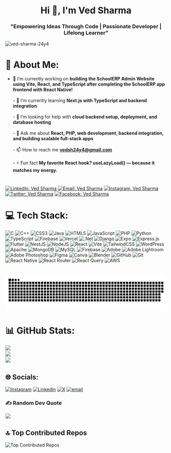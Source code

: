 <h1 align="center">Hi 👋, I'm Ved Sharma</h1>
<h3 align="center">"Empowering Ideas Through Code | Passionate Developer | Lifelong Learner"</h3>


<p align="left"> <img src="https://komarev.com/ghpvc/?username=ved-sharma-24y4&label=Profile%20views&color=0e75b6&style=flat" alt="ved-sharma-24y4" /> </p>

# 💫 About Me:
- 🔭 I’m currently working on **building the SchoolERP Admin Website using Vite, React, and TypeScript after completing the SchoolERP app frontend with React Native!**<br><br>- 🌱 I’m currently learning **Next.js with TypeScript and backend integration**<br><br>- 🤝 I’m looking for help with **cloud backend setup, deployment, and database hosting**<br><br>- 💬 Ask me about **React, PHP, web development, backend integration, and building scalable full-stack apps**<br><br>- 📫 How to reach me **vedsh24y4@gmail.com**<br><br>- ⚡ Fun fact **My favorite React hook? useLazyLoad() — because it matches my energy.**

# 

[![LinkedIn: Ved Sharma](https://img.shields.io/badge/LinkedIn-Ved%20Sharma-0077B5?logo=linkedin&logoColor=white&style=flat-square)](https://www.linkedin.com/in/ved-sharma-24y4)
[![Email: Ved Sharma](https://img.shields.io/badge/Email-Ved%20Sharma-D14836?logo=gmail&logoColor=white)](mailto:vedsh24y4@gmail.com)
[![Instagram: Ved Sharma](https://img.shields.io/badge/Instagram-Ved%20Sharma-E4405F?logo=instagram&logoColor=white)](https://www.instagram.com/ig_ishow.game)
[![Twitter: Ved Sharma](https://img.shields.io/badge/Twitter-Ved%20Sharma-000000?logo=X&logoColor=white)](https://twitter.com/ved-sharma-24y4)
[![Facebook: Ved Sharma](https://img.shields.io/badge/Facebook-Ved%20Sharma-1877F2?logo=facebook&logoColor=white)](https://www.facebook.com/ved-sharma-24y4)


# 💻 Tech Stack:
![C](https://img.shields.io/badge/c-%2300599C.svg?style=for-the-badge&logo=c&logoColor=white) ![C++](https://img.shields.io/badge/c++-%2300599C.svg?style=for-the-badge&logo=c%2B%2B&logoColor=white) ![CSS3](https://img.shields.io/badge/css3-%231572B6.svg?style=for-the-badge&logo=css3&logoColor=white) ![Java](https://img.shields.io/badge/java-%23ED8B00.svg?style=for-the-badge&logo=openjdk&logoColor=white) ![HTML5](https://img.shields.io/badge/html5-%23E34F26.svg?style=for-the-badge&logo=html5&logoColor=white) ![JavaScript](https://img.shields.io/badge/javascript-%23323330.svg?style=for-the-badge&logo=javascript&logoColor=%23F7DF1E) ![PHP](https://img.shields.io/badge/php-%23777BB4.svg?style=for-the-badge&logo=php&logoColor=white) ![Python](https://img.shields.io/badge/python-3670A0?style=for-the-badge&logo=python&logoColor=ffdd54) ![TypeScript](https://img.shields.io/badge/typescript-%23007ACC.svg?style=for-the-badge&logo=typescript&logoColor=white) ![Firebase](https://img.shields.io/badge/firebase-%23039BE5.svg?style=for-the-badge&logo=firebase) ![Vercel](https://img.shields.io/badge/vercel-%23000000.svg?style=for-the-badge&logo=vercel&logoColor=white) ![.Net](https://img.shields.io/badge/.NET-5C2D91?style=for-the-badge&logo=.net&logoColor=white) ![Django](https://img.shields.io/badge/django-%23092E20.svg?style=for-the-badge&logo=django&logoColor=white) ![Expo](https://img.shields.io/badge/expo-1C1E24?style=for-the-badge&logo=expo&logoColor=#D04A37) ![Express.js](https://img.shields.io/badge/express.js-%23404d59.svg?style=for-the-badge&logo=express&logoColor=%2361DAFB) ![Flutter](https://img.shields.io/badge/Flutter-%2302569B.svg?style=for-the-badge&logo=Flutter&logoColor=white) ![NestJS](https://img.shields.io/badge/nestjs-%23E0234E.svg?style=for-the-badge&logo=nestjs&logoColor=white) ![NodeJS](https://img.shields.io/badge/node.js-6DA55F?style=for-the-badge&logo=node.js&logoColor=white) ![React](https://img.shields.io/badge/react-%2320232a.svg?style=for-the-badge&logo=react&logoColor=%2361DAFB) ![Vite](https://img.shields.io/badge/vite-%23646CFF.svg?style=for-the-badge&logo=vite&logoColor=white) ![TailwindCSS](https://img.shields.io/badge/tailwindcss-%2338B2AC.svg?style=for-the-badge&logo=tailwind-css&logoColor=white) ![WordPress](https://img.shields.io/badge/WordPress-%23117AC9.svg?style=for-the-badge&logo=WordPress&logoColor=white) ![Apache](https://img.shields.io/badge/apache-%23D42029.svg?style=for-the-badge&logo=apache&logoColor=white) ![MongoDB](https://img.shields.io/badge/MongoDB-%234ea94b.svg?style=for-the-badge&logo=mongodb&logoColor=white) ![MySQL](https://img.shields.io/badge/mysql-4479A1.svg?style=for-the-badge&logo=mysql&logoColor=white) ![Firebase](https://img.shields.io/badge/firebase-a08021?style=for-the-badge&logo=firebase&logoColor=ffcd34) ![Adobe](https://img.shields.io/badge/adobe-%23FF0000.svg?style=for-the-badge&logo=adobe&logoColor=white) ![Adobe Lightroom](https://img.shields.io/badge/Adobe%20Lightroom-31A8FF.svg?style=for-the-badge&logo=Adobe%20Lightroom&logoColor=white) ![Adobe Photoshop](https://img.shields.io/badge/adobe%20photoshop-%2331A8FF.svg?style=for-the-badge&logo=adobe%20photoshop&logoColor=white) ![Figma](https://img.shields.io/badge/figma-%23F24E1E.svg?style=for-the-badge&logo=figma&logoColor=white) ![Canva](https://img.shields.io/badge/Canva-%2300C4CC.svg?style=for-the-badge&logo=Canva&logoColor=white) ![Blender](https://img.shields.io/badge/blender-%23F5792A.svg?style=for-the-badge&logo=blender&logoColor=white) ![GitHub](https://img.shields.io/badge/github-%23121011.svg?style=for-the-badge&logo=github&logoColor=white) ![Git](https://img.shields.io/badge/git-%23F05033.svg?style=for-the-badge&logo=git&logoColor=white) ![React Native](https://img.shields.io/badge/react_native-%2320232a.svg?style=for-the-badge&logo=react&logoColor=%2361DAFB) ![React Router](https://img.shields.io/badge/React_Router-CA4245?style=for-the-badge&logo=react-router&logoColor=white) ![React Query](https://img.shields.io/badge/-React%20Query-FF4154?style=for-the-badge&logo=react%20query&logoColor=white) ![AWS](https://img.shields.io/badge/AWS-%23FF9900.svg?style=for-the-badge&logo=amazon-aws&logoColor=white)

#

<div align="center">
  <img src="https://github.com/ved-sharma-24y4/ved-sharma-24y4/blob/output/github-snake-dark.svg" alt="Snake animation" />
</div>


# 📊 GitHub Stats:
![](https://github-readme-stats.vercel.app/api?username=ved-sharma-24y4&theme=transparent&hide_border=true&include_all_commits=true&count_private=true)<br/>
![](https://nirzak-streak-stats.vercel.app/?user=ved-sharma-24y4&theme=transparent&hide_border=true)<br/>
![](https://github-readme-stats.vercel.app/api/top-langs/?username=ved-sharma-24y4&theme=transparent&hide_border=true&include_all_commits=true&count_private=true&layout=compact)

<!-- Snake Game Repo View 
<div align="center">
  <img src="https://profile-readme-generator.com/assets/snake.svg" alt="Snake animation" />
</div>

<div align="center">
  <img src="https://raw.githubusercontent.com/ved-sharma-24y4/ved-sharma24y4/output/snake.svg" alt="Snake animation" />
</div>


![snake gif](https://github.com/ved-sharma-24y4/ved-sharma-24y4/blob/output/github-snake-dark.svg)
-->



## 🌐 Socials:
[![Instagram](https://img.shields.io/badge/Instagram-%23E4405F.svg?logo=Instagram&logoColor=white)](https://instagram.com/ig_ishow.game) [![LinkedIn](https://img.shields.io/badge/LinkedIn-%230077B5.svg?logo=linkedin&logoColor=white)](https://linkedin.com/in/ved-sharma-24y4) [![X](https://img.shields.io/badge/X-black.svg?logo=X&logoColor=white)](https://x.com/ved-sharma-24y4) [![email](https://img.shields.io/badge/Email-D14836?logo=gmail&logoColor=white)](mailto:vedsh24y4@gmail.com) 

### ✍️ Random Dev Quote
![](https://quotes-github-readme.vercel.app/api?type=horizontal&theme=radical)

## 🔝 Top Contributed Repos  
![Top Contributed Repos](https://github-contributor-stats.vercel.app/api?username=ved-sharma-24y4&limit=5&theme=dark&combine_all_yearly_contributions=true)

